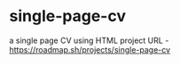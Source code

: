 # single-page-cv
a single page CV using HTML
project URL - https://roadmap.sh/projects/single-page-cv
